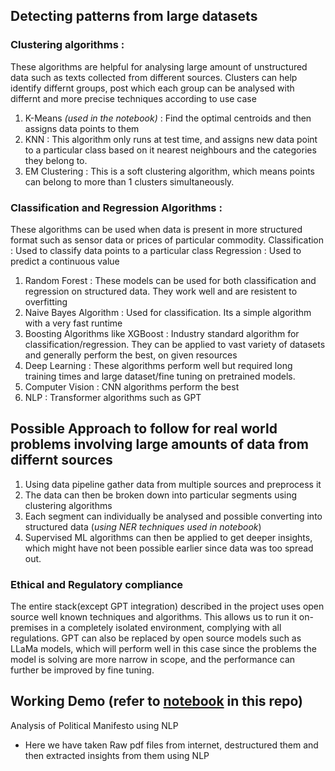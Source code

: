 ## Detecting patterns from large datasets
### Clustering algorithms :
These algorithms are helpful for analysing large amount of unstructured data such as texts collected from different sources. Clusters can help identify differnt groups, post which each group can be analysed with differnt and more precise techniques according to use case

1. K-Means  _(used in the notebook)_ : Find the optimal centroids and then assigns data points to them
2. KNN : This algorithm only runs at test time, and assigns new data point to a particular class based on it nearest neighbours and the categories they belong to.
3. EM Clustering : This is a soft clustering algorithm, which means points can belong to more than 1 clusters simultaneously.

### Classification and Regression Algorithms :
These algorithms can be used when data is present in more structured format such as sensor data or prices of particular commodity. 
Classification : Used to classify data points to a particular class
Regression : Used to predict a continuous value

1. Random Forest : These models can be used for both classification and regression on structured data. They work well and are resistent to overfitting
2. Naive Bayes Algorithm : Used for classification. Its a simple algorithm with a very fast runtime
3. Boosting Algorithms like XGBoost : Industry standard algorithm for classification/regression. They can be applied to vast variety of datasets and generally perform the best, on given resources
4. Deep Learning : These algorithms perform well but required long training times and large dataset/fine tuning on pretrained models.
  1. Computer Vision : CNN algorithms perform the best
  2. NLP : Transformer algorithms such as GPT

## Possible Approach to follow for real world problems involving large amounts of data from differnt sources
1. Using data pipeline gather data from multiple sources and preprocess it
2. The data can then be broken down into particular segments using clustering algorithms
3. Each segment can individually be analysed and possible converting into structured data (_using NER techniques used in notebook_)
4. Supervised ML algorithms can then be applied to get deeper insights, which might have not been possible earlier since data was too spread out.

### Ethical and Regulatory compliance 
The entire stack(except GPT integration) described in the project uses open source well known techniques and algorithms. 
This allows us to run it on-premises in a completely isolated environment, complying with all regulations.
GPT can also be replaced by open source models such as LLaMa models, which will perform well in this case since the problems the model is solving are more narrow in scope, and the performance can further be improved by fine tuning.

## Working Demo (refer to [notebook](https://github.com/yrao1000/PoliticalManifest-NLP/blob/main/notebook.ipynb) in this repo)
Analysis of Political Manifesto using NLP 
- Here we have taken Raw pdf files from internet, destructured them and then extracted insights from them using NLP
